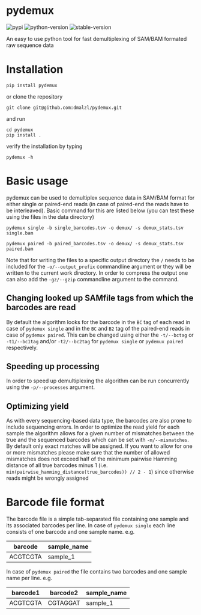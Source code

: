 # pydemux
![pypi](https://img.shields.io/badge/pypi-v1.0.1-blue)
![python-version](https://img.shields.io/badge/Python->=3.9-blue)
![stable-version](https://img.shields.io/badge/version-1.0.1-blue)

An easy to use python tool for fast demultiplexing of SAM/BAM formated raw sequence data

# Installation
```
pip install pydemux
```
or clone the repository
```
git clone git@github.com:dmalzl/pydemux.git
```
and run
```
cd pydemux
pip install .
```
verify the installation by typing
```
pydemux -h
```

# Basic usage
pydemux can be used to demultiplex sequence data in SAM/BAM format for either single or paired-end reads (in case of paired-end the reads have to be interleaved). Basic command for this are listed below (you can test these using the files in the data directory)
```
pydemux single -b single_barcodes.tsv -o demux/ -s demux_stats.tsv single.bam
```
```
pydemux paired -b paired_barcodes.tsv -o demux/ -s demux_stats.tsv paired.bam
```
Note that for writing the files to a specific output directory the `/` needs to be included for the `-o/--output_prefix` commandline argument or they will be written to the current work directory. In order to compress the output one can also add the `-gz/--gzip` commandline argument to the command.

## Changing looked up SAMfile tags from which the barcodes are read
By default the algorithm looks for the barcode in the `BC` tag of each read in case of `pydemux single` and in the `BC` and `B2` tag of the paired-end reads in case of `pydemux paired`. This can be changed using either the `-t/--bctag` or `-t1/--bc1tag` and/or `-t2/--bc2tag` for `pydemux single` or `pydemux paired` respectively.

## Speeding up processing
In order to speed up demultiplexing the algorithm can be run concurrently using the `-p/--processes` argument.

## Optimizing yield
As with every sequencing-based data type, the barcodes are also prone to include sequencing errors. In order to optimize the read yield for each sample the algorithm allows for a given number of mismatches between the true and the sequenced barcodes which can be set with `-m/--mismatches`. By default only exact matches will be assigned. If you want to allow for one or more mismatches please make sure that the number of allowed mismatches does not exceed half of the minimum pairwise Hamming distance of all true barcodes minus 1 (i.e. `min(pairwise_hamming_distance(true_barcodes)) // 2 - 1`) since otherwise reads might be wrongly assigned

# Barcode file format
The barcode file is a simple tab-separated file containing one sample and its associated barcodes per line. In case of `pydemux single` each line consists of one barcode and one sample name. e.g.

| barcode | sample_name |
|---|---|
| ACGTCGTA | sample_1 |

In case of `pydemux paired` the file contains two barcodes and one sample name per line. e.g.

| barcode1 | barcode2 | sample_name |
|---|---|---|
| ACGTCGTA | CGTAGGAT | sample_1 |
